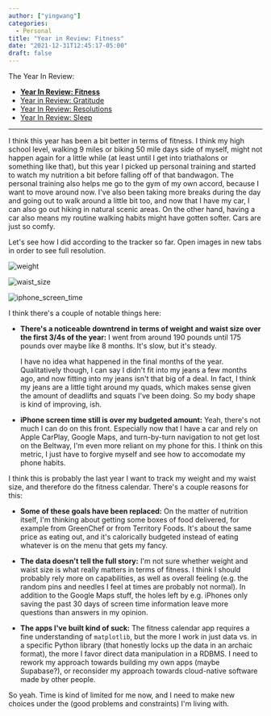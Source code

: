 ```yaml
---
author: ["yingwang"]
categories:
  - Personal
title: "Year in Review: Fitness"
date: "2021-12-31T12:45:17-05:00"
draft: false
---
```


The Year In Review:

- [**Year In Review: Fitness**](/posts/2021/12/31/year_in_review_fitness)
- [Year in Review: Gratitude](/posts/2021/12/31/year_in_review_gratitude)
- [Year In Review: Resolutions](/posts/2021/12/31/year_in_review_resolutions)
- [Year In Review: Sleep](/posts/2020/12/31/year_in_review_sleep_schedule)

__________

I think this year has been a bit better in terms of fitness. I think my high
school level, walking 9 miles or biking 50 mile days side of myself, might not
happen again for a little while (at least until I get into triathalons or
something like that), but this year I picked up personal training and started to
watch my nutrition a bit before falling off of that bandwagon. The personal
training also helps me go to the gym of my own accord, because I want to move
around now. I've also been taking more breaks during the day and going out to
walk around a little bit too, and now that I have my car, I can also go out
hiking in natural scenic areas. On the other hand, having a car also means my
routine walking habits might have gotten softer. Cars are just so comfy.

Let's see how I did according to the tracker so far. Open images in new tabs in
order to see full resolution.

![weight](/img/posts/2021/12/31/weight.png)

![waist_size](/img/posts/2021/12/31/waist_size.png)

![iphone_screen_time](/img/posts/2021/12/31/iphone_screen_time.png)

I think there's a couple of notable things here:

- **There's a noticeable downtrend in terms of weight and waist size over the
  first 3/4s of the year:** I went from around 190 pounds until 175 pounds over
  maybe like 8 months. It's slow, but it's steady.

  I have no idea what happened in the final months of the year. Qualitatively
  though, I can say I didn't fit into my jeans a few months ago, and now fitting
  into my jeans isn't that big of a deal. In fact, I think my jeans are a little
  tight around my quads, which makes sense given the amount of deadlifts and
  squats I've been doing. So my body shape is kind of improving, ish.

- **iPhone screen time still is over my budgeted amount:** Yeah, there's not
  much I can do on this front. Especially now that I have a car and rely on
  Apple CarPlay, Google Maps, and turn-by-turn navigation to not get lost on the
  Beltway, I'm even more reliant on my phone for this. I think on this metric, I
  just have to forgive myself and see how to accomodate my phone habits.

I think this is probably the last year I want to track my weight and my waist
size, and therefore do the fitness calendar. There's a couple reasons for this:

- **Some of these goals have been replaced:** On the matter of nutrition itself,
  I'm thinking about getting some boxes of food delivered, for example from
  GreenChef or from Territory Foods. It's about the same price as eating out,
  and it's calorically budgeted instead of eating whatever is on the menu that
  gets my fancy.

- **The data doesn't tell the full story:** I'm not sure whether weight and
  waist size is what really matters in terms of fitness. I think I should
  probably rely more on capabilities, as well as overall feeling (e.g. the
  random pins and needles I feel at times are probably not normal). In addition
  to the Google Maps stuff, the holes left by e.g. iPhones only saving the past
  30 days of screen time information leave more questions than answers in my
  opinion.

- **The apps I've built kind of suck:** The fitness calendar app requires a fine
  understanding of `matplotlib`, but the more I work in just data vs. in a
  specific Python library (that honestly locks up the data in an archaic
  format), the more I favor direct data manipulation in a RDBMS. I need to
  rework my approach towards building my own apps (maybe Supabase?), or
  reconsider my approach towards cloud-native software made by other people.

So yeah. Time is kind of limited for me now, and I need to make new choices
under the (good problems and constraints) I'm living with.
